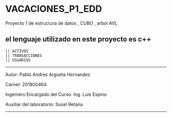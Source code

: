# VACACIONES_P1_EDD
 Proyecto 1 de estructura de datos , CUBO , arbol  AVL

## el lenguaje utilizado en este proyecto es c++
    || ACTIVOS
    || TRANSACCIONES
    || USUARIOS

---
Autor: Pablo Andres Argueta Hernandez

Carnet: 201800464

Ingeniero Encargado del Curso: Ing. Luis Espino

Auxiliar del laboratorio: Susel Retana

---